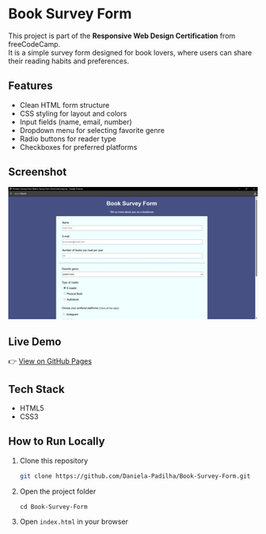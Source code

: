 # Book Survey Form  

This project is part of the **Responsive Web Design Certification** from freeCodeCamp.  
It is a simple survey form designed for book lovers, where users can share their reading habits and preferences.  

## Features  
- Clean HTML form structure  
- CSS styling for layout and colors  
- Input fields (name, email, number)  
- Dropdown menu for selecting favorite genre  
- Radio buttons for reader type  
- Checkboxes for preferred platforms  

## Screenshot  
![Survey Form Screenshot](screenshot.png)  

## Live Demo  
👉 [View on GitHub Pages](https://daniela-padilha.github.io/Book-Survey-Form/)  

## Tech Stack  
- HTML5  
- CSS3  

## How to Run Locally  
1. Clone this repository  
   ```bash
   git clone https://github.com/Daniela-Padilha/Book-Survey-Form.git
   ```
2. Open the project folder
   ```
   cd Book-Survey-Form
   ```
3. Open ```index.html``` in your browser
